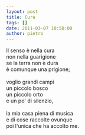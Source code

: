 ```yaml
---
layout: post
title: Cura
tags: []
date: 2011-03-07 10:50:00
author: pietro
---
```

<div dir="ltr" style="text-align: left">Il senso è nella cura<br/>non nella guarigione<br/>se la terra non è dura<br/>è comunque una prigione;<br/><br/>voglio grandi campi<br/>un piccolo bosco<br/>un piccolo orto<br/>e un po' di silenzio,<br/><br/>la mia casa piena di musica<br/>e di cose raccolte ovunque<br/>poi l'unica che ha accolto me.<br/>
